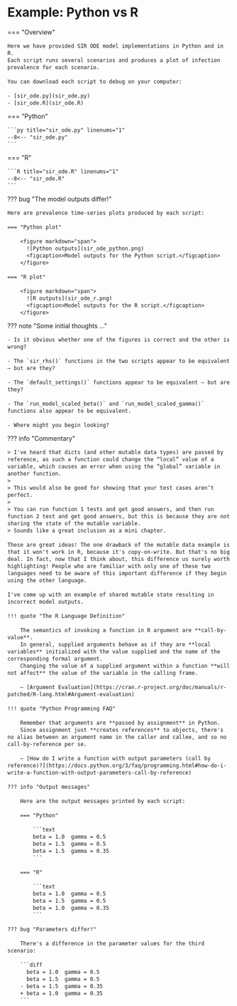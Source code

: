 # Example: Python vs R

=== "Overview"

    Here we have provided SIR ODE model implementations in Python and in R.
    Each script runs several scenarios and produces a plot of infection prevalence for each scenario.

    You can download each script to debug on your computer:

    - [sir_ode.py](sir_ode.py)
    - [sir_ode.R](sir_ode.R)

=== "Python"

    ```py title="sir_ode.py" linenums="1"
    --8<-- "sir_ode.py"
    ```

=== "R"

    ```R title="sir_ode.R" linenums="1"
    --8<-- "sir_ode.R"
    ```

??? bug "The model outputs differ!"

    Here are prevalence time-series plots produced by each script:

    === "Python plot"

        <figure markdown="span">
          ![Python outputs](sir_ode_python.png)
          <figcaption>Model outputs for the Python script.</figcaption>
        </figure>

    === "R plot"

        <figure markdown="span">
          ![R outputs](sir_ode_r.png)
          <figcaption>Model outputs for the R script.</figcaption>
        </figure>

??? note "Some initial thoughts ..."

    - Is it obvious whether one of the figures is correct and the other is wrong?

    - The `sir_rhs()` functions in the two scripts appear to be equivalent — but are they?

    - The `default_settings()` functions appear to be equivalent — but are they?

    - The `run_model_scaled_beta()` and `run_model_scaled_gamma()` functions also appear to be equivalent.

    - Where might you begin looking?

??? info "Commentary"

    > I've heard that dicts (and other mutable data types) are passed by reference, as such a function could change the “local” value of a variable, which causes an error when using the “global” variable in another function.
    >
    > This would also be good for showing that your test cases aren’t perfect.
    >
    > You can run function 1 tests and get good answers, and then run function 2 test and get good answers, but this is because they are not sharing the state of the mutable variable.
    > Sounds like a great inclusion as a mini chapter.

    These are great ideas! The one drawback of the mutable data example is that it won't work in R, because it's copy-on-write. But that's no big deal. In fact, now that I think about, this difference us surely worth highlighting! People who are familiar with only one of these two languages need to be aware of this important difference if they begin using the other language.

    I've come up with an example of shared mutable state resulting in incorrect model outputs.

    !!! quote "The R Language Definition"

        The semantics of invoking a function in R argument are **call-by-value**.
        In general, supplied arguments behave as if they are **local variables** initialized with the value supplied and the name of the corresponding formal argument.
        Changing the value of a supplied argument within a function **will not affect** the value of the variable in the calling frame.

        — [Argument Evaluation](https://cran.r-project.org/doc/manuals/r-patched/R-lang.html#Argument-evaluation)

    !!! quote "Python Programming FAQ"

        Remember that arguments are **passed by assignment** in Python.
        Since assignment just **creates references** to objects, there's no alias between an argument name in the caller and callee, and so no call-by-reference per se.

        — [How do I write a function with output parameters (call by reference)?](https://docs.python.org/3/faq/programming.html#how-do-i-write-a-function-with-output-parameters-call-by-reference)

    ??? info "Output messages"

        Here are the output messages printed by each script:

        === "Python"

            ```text
            beta = 1.0  gamma = 0.5
            beta = 1.5  gamma = 0.5
            beta = 1.5  gamma = 0.35
            ```

        === "R"

            ```text
            beta = 1.0  gamma = 0.5
            beta = 1.5  gamma = 0.5
            beta = 1.0  gamma = 0.35
            ```

    ??? bug "Parameters differ!"

        There's a difference in the parameter values for the third scenario:

        ```diff
          beta = 1.0  gamma = 0.5
          beta = 1.5  gamma = 0.5
        - beta = 1.5  gamma = 0.35
        + beta = 1.0  gamma = 0.35
        ```
